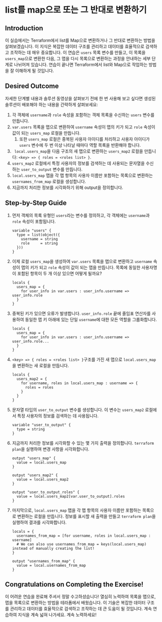 # list를 map으로 또는 그 반대로 변환하기

## Introduction

이 실습에서는 Terraform에서 list를 Map으로 변환하거나 그 반대로 변환하는 방법을 살펴보겠습니다. 이 지식은 복잡한 데이터 구조를 관리하고 데이터를 효율적으로 검색하고 조작하는 데 매우 중요합니다. 이 연습은 `users` 목록 변수를 만들고, 이 목록을 `users_map`으로 변환한 다음, 그 맵을 다시 목록으로 변환하는 과정을 안내하는 세부 단계로 나뉘어져 있습니다. 연습이 끝나면 Terraform에서 list와 Map으로 작업하는 방법을 잘 이해하게 될 것입니다.

## Desired Outcome

자세한 단계별 내용과 솔루션 동영상을 살펴보기 전에 한 번 사용해 보고 싶다면 생성된 솔루션이 배포해야 하는 내용을 간략하게 살펴보세요:

1. 각 객체에 `username`과 `role` 속성을 포함하는 객체 목록을 수신하는 `users` 변수를 만듭니다.
2. `var.users` 목록을 맵으로 변환하여 `username` 속성이 맵의 키가 되고 `role` 속성이 값이 되는 `users_map` 로컬을 만듭니다.
    1. 또한 `users_map` 로컬은 중복된 사용자 아이디를 처리하고 사용자 아이디가 `users` 변수에 두 번 이상 나타날 때마다 역할 목록을 반환해야 합니다.
3. ` local.users_map`을 다음 구조의 새 맵으로 변환하는 `users_map2` 로컬을 만듭니다: `<key> => { roles = <roles list> }`.
4. `users_map2` 로컬에서 특정 사용자의 정보를 검색하는 데 사용되는 문자열을 수신하는 `user_to_output` 변수를 만듭니다.
5. `local.users_map` 맵을 각 맵 항목의 사용자 이름만 포함하는 목록으로 변환하는 `usernames_from_map` 로컬을 생성합니다.
6. 지금까지 처리한 정보를 시각화하기 위해 output을 정의합니다.

## Step-by-Step Guide

1. 먼저 객체의 목록 유형인 `users`라는 변수를 정의하고, 각 객체에는 `username`과 `role` 속성이 포함됩니다.

    ```
    variable "users" {
      type = list(object({
        username = string
        role     = string
      }))
    }
    ```

2. 이제 로컬 `users_map`을 생성하여 `var.users` 목록을 맵으로 변환하고 `username` 속성이 맵의 키가 되고 `role` 속성이 값이 되는 맵을 만듭니다. 목록에 동일한 사용자명이 포함된 항목이 두 개 이상 있으면 어떻게 될까요?

    ```
    locals {
      users_map = {
        for user_info in var.users : user_info.username => user_info.role
      }
    }
    ```

3. 중복된 키가 있으면 오류가 발생합니다. `user_info.role` 끝에 줄임표 연산자를 사용하여 동일한 맵 키 아래에 있는 단일 `username`에 대한 모든 역할을 그룹화합니다.

    ```
    locals {
      users_map = {
        for user_info in var.users : user_info.username => user_info.role...
      }
    }
    ```

4. `<key> => { roles = <roles list> }`구조를 가진 새 맵으로 `local.users_map`을 변환하는 새 로컬을 만듭니다.

    ```
    locals {
      users_map2 = {
        for username, roles in local.users_map : username => {
          roles = roles
        }
      }
    }
    ```

5. 문자열 타입의 `user_to_output` 변수를 생성합니다. 이 변수는 `users_map2` 로컬에서 특정 사용자의 정보를 검색하는 데 사용됩니다.

    ```
    variable "user_to_output" {
      type = string
    }
    ```

6. 지금까지 처리한 정보를 시각화할 수 있는 몇 가지 출력을 정의합니다. `terraform plan`을 실행하여 변경 사항을 시각화합니다.

    ```
    output "users_map" {
      value = local.users_map
    }

    output "users_map2" {
      value = local.users_map2
    }

    output "user_to_output_roles" {
      value = local.users_map2[var.user_to_output].roles
    }
    ```

7. 마지막으로, `local.users_map` 맵을 각 맵 항목의 사용자 이름만 포함하는 목록으로 변환하는 로컬을 만듭니다. 정보를 표시할 새 출력을 만들고 `terraform plan`을 실행하여 결과를 시각화합니다.

    ```
    locals = {
      usernames_from_map = [for username, roles in local.users_map : username]
      # We can also use usernames_from_map = keys(local.users_map) instead of manually creating the list!
    }

    output "usernames_from_map" {
      value = local.usernames_from_map
    }
    ```

## Congratulations on Completing the Exercise!

이 어려운 연습을 완료해 주셔서 정말 수고하셨습니다! 열심히 노력하여 목록을 맵으로, 맵을 목록으로 변환하는 방법을 테라폼에서 배웠습니다. 이 기술은 복잡한 데이터 구조를 관리하고 데이터를 효율적으로 검색하고 조작하는 데 큰 도움이 될 것입니다. 계속 연습하여 지식을 계속 넓혀 나가세요. 계속 노력하세요!
